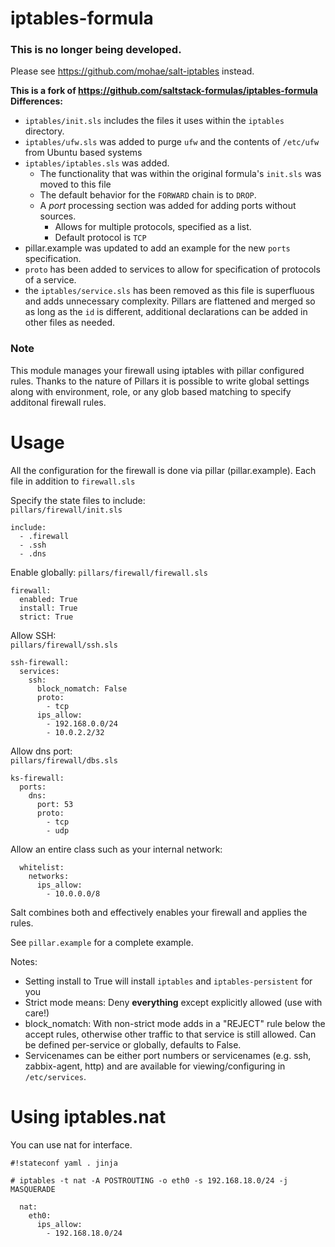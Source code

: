 iptables-formula
================
### This is no longer being developed. 
Please see https://github.com/mohae/salt-iptables instead.

__This is a fork of https://github.com/saltstack-formulas/iptables-formula__
__Differences:__  
* `iptables/init.sls` includes the files it uses within the `iptables` directory.
* `iptables/ufw.sls` was added to purge `ufw` and the contents of `/etc/ufw` from Ubuntu based systems
* `iptables/iptables.sls` was added. 
  * The functionality that was within the original formula's `init.sls` was moved to this file
  * The default behavior for the `FORWARD` chain is to `DROP`.
  * A _port_ processing section was added for adding ports without sources.
    * Allows for multiple protocols, specified as a list.
    * Default protocol is `TCP`
* pillar.example was updated to add an example for the new `ports` specification.
* `proto` has been added to services to allow for specification of protocols of a service.
* the `iptables/service.sls` has been removed as this file is superfluous and adds unnecessary complexity. Pillars are flattened and merged so as long as the `id` is different, additional declarations can be added in other files as needed.

### Note
This module manages your firewall using iptables with pillar configured rules. 
Thanks to the nature of Pillars it is possible to write global settings along with environment, role, or any glob based matching to specify additonal firewall rules.

Usage
=====

All the configuration for the firewall is done via pillar (pillar.example). Each file in addition to `firewall.sls` 

Specify the state files to include:    
`pillars/firewall/init.sls`  
```
include:  
  - .firewall  
  - .ssh  
  - .dns  
```
Enable globally: 
`pillars/firewall/firewall.sls`  
```
firewall:  
  enabled: True  
  install: True    
  strict: True  
```

Allow SSH:  
`pillars/firewall/ssh.sls`
```
ssh-firewall:
  services:
    ssh:
      block_nomatch: False
      proto:
        - tcp
      ips_allow:
        - 192.168.0.0/24
        - 10.0.2.2/32
```

Allow dns port:  
`pillars/firewall/dbs.sls`
```
ks-firewall:
  ports:
    dns:
      port: 53
      proto:
        - tcp
        - udp
```

Allow an entire class such as your internal network:  

```
  whitelist:
    networks:
      ips_allow:
        - 10.0.0.0/8
```

Salt combines both and effectively enables your firewall and applies the rules.

See `pillar.example` for a complete example.

Notes:
 * Setting install to True will install `iptables` and `iptables-persistent` for you
 * Strict mode means: Deny **everything** except explicitly allowed (use with care!)
 * block_nomatch: With non-strict mode adds in a "REJECT" rule below the accept rules, otherwise other traffic to that service is still allowed. Can be defined per-service or globally, defaults to False.
 * Servicenames can be either port numbers or servicenames (e.g. ssh, zabbix-agent, http) and are available for viewing/configuring in `/etc/services`.


Using iptables.nat
==================

You can use nat for interface.

```
#!stateconf yaml . jinja

# iptables -t nat -A POSTROUTING -o eth0 -s 192.168.18.0/24 -j MASQUERADE

  nat:
    eth0:
      ips_allow:
        - 192.168.18.0/24
```
